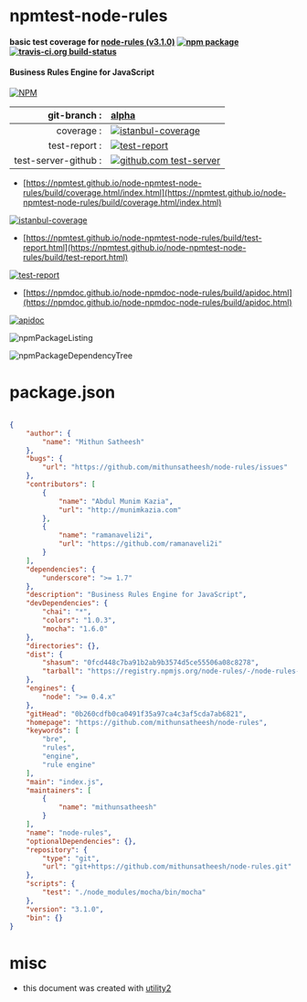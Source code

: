 # npmtest-node-rules

#### basic test coverage for  [node-rules (v3.1.0)](https://github.com/mithunsatheesh/node-rules)  [![npm package](https://img.shields.io/npm/v/npmtest-node-rules.svg?style=flat-square)](https://www.npmjs.org/package/npmtest-node-rules) [![travis-ci.org build-status](https://api.travis-ci.org/npmtest/node-npmtest-node-rules.svg)](https://travis-ci.org/npmtest/node-npmtest-node-rules)

#### Business Rules Engine for JavaScript

[![NPM](https://nodei.co/npm/node-rules.png?downloads=true&downloadRank=true&stars=true)](https://www.npmjs.com/package/node-rules)

| git-branch : | [alpha](https://github.com/npmtest/node-npmtest-node-rules/tree/alpha)|
|--:|:--|
| coverage : | [![istanbul-coverage](https://npmtest.github.io/node-npmtest-node-rules/build/coverage.badge.svg)](https://npmtest.github.io/node-npmtest-node-rules/build/coverage.html/index.html)|
| test-report : | [![test-report](https://npmtest.github.io/node-npmtest-node-rules/build/test-report.badge.svg)](https://npmtest.github.io/node-npmtest-node-rules/build/test-report.html)|
| test-server-github : | [![github.com test-server](https://npmtest.github.io/node-npmtest-node-rules/GitHub-Mark-32px.png)](https://npmtest.github.io/node-npmtest-node-rules/build/app/index.html) | | build-artifacts : | [![build-artifacts](https://npmtest.github.io/node-npmtest-node-rules/glyphicons_144_folder_open.png)](https://github.com/npmtest/node-npmtest-node-rules/tree/gh-pages/build)|

- [https://npmtest.github.io/node-npmtest-node-rules/build/coverage.html/index.html](https://npmtest.github.io/node-npmtest-node-rules/build/coverage.html/index.html)

[![istanbul-coverage](https://npmtest.github.io/node-npmtest-node-rules/build/screenCapture.buildCi.browser.%252Ftmp%252Fbuild%252Fcoverage.lib.html.png)](https://npmtest.github.io/node-npmtest-node-rules/build/coverage.html/index.html)

- [https://npmtest.github.io/node-npmtest-node-rules/build/test-report.html](https://npmtest.github.io/node-npmtest-node-rules/build/test-report.html)

[![test-report](https://npmtest.github.io/node-npmtest-node-rules/build/screenCapture.buildCi.browser.%252Ftmp%252Fbuild%252Ftest-report.html.png)](https://npmtest.github.io/node-npmtest-node-rules/build/test-report.html)

- [https://npmdoc.github.io/node-npmdoc-node-rules/build/apidoc.html](https://npmdoc.github.io/node-npmdoc-node-rules/build/apidoc.html)

[![apidoc](https://npmdoc.github.io/node-npmdoc-node-rules/build/screenCapture.buildCi.browser.%252Ftmp%252Fbuild%252Fapidoc.html.png)](https://npmdoc.github.io/node-npmdoc-node-rules/build/apidoc.html)

![npmPackageListing](https://npmtest.github.io/node-npmtest-node-rules/build/screenCapture.npmPackageListing.svg)

![npmPackageDependencyTree](https://npmtest.github.io/node-npmtest-node-rules/build/screenCapture.npmPackageDependencyTree.svg)



# package.json

```json

{
    "author": {
        "name": "Mithun Satheesh"
    },
    "bugs": {
        "url": "https://github.com/mithunsatheesh/node-rules/issues"
    },
    "contributors": [
        {
            "name": "Abdul Munim Kazia",
            "url": "http://munimkazia.com"
        },
        {
            "name": "ramanaveli2i",
            "url": "https://github.com/ramanaveli2i"
        }
    ],
    "dependencies": {
        "underscore": ">= 1.7"
    },
    "description": "Business Rules Engine for JavaScript",
    "devDependencies": {
        "chai": "*",
        "colors": "1.0.3",
        "mocha": "1.6.0"
    },
    "directories": {},
    "dist": {
        "shasum": "0fcd448c7ba91b2ab9b3574d5ce55506a08c8278",
        "tarball": "https://registry.npmjs.org/node-rules/-/node-rules-3.1.0.tgz"
    },
    "engines": {
        "node": ">= 0.4.x"
    },
    "gitHead": "0b260cdfb0ca0491f35a97ca4c3af5cda7ab6821",
    "homepage": "https://github.com/mithunsatheesh/node-rules",
    "keywords": [
        "bre",
        "rules",
        "engine",
        "rule engine"
    ],
    "main": "index.js",
    "maintainers": [
        {
            "name": "mithunsatheesh"
        }
    ],
    "name": "node-rules",
    "optionalDependencies": {},
    "repository": {
        "type": "git",
        "url": "git+https://github.com/mithunsatheesh/node-rules.git"
    },
    "scripts": {
        "test": "./node_modules/mocha/bin/mocha"
    },
    "version": "3.1.0",
    "bin": {}
}
```



# misc
- this document was created with [utility2](https://github.com/kaizhu256/node-utility2)
